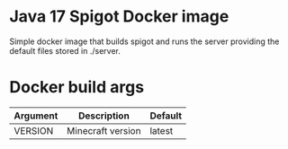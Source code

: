 # Java 17 Spigot Docker image

Simple docker image that builds spigot and runs the server providing the default files stored in ./server.

# Docker build args
|Argument|Description|Default|
|--------|-----------|-------|
|VERSION|Minecraft version|latest|
